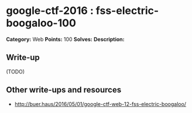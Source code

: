 # google-ctf-2016 : fss-electric-boogaloo-100

**Category:** Web
**Points:** 100
**Solves:** 
**Description:**



## Write-up

(TODO)

## Other write-ups and resources

* http://buer.haus/2016/05/01/google-ctf-web-12-fss-electric-boogaloo/
